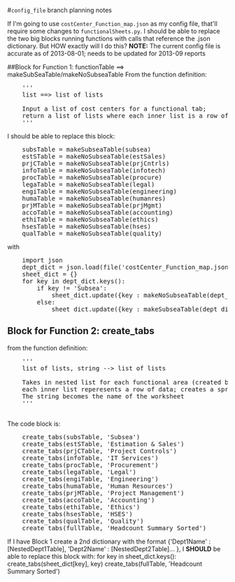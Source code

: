#`config_file`  branch planning notes

If I'm going to use `costCenter_Function_map.json` as my config file, that'll require some changes to `functionalSheets.py`. I should be able to replace the two big blocks running functions with calls that reference the .json dictionary. But HOW exactly will I do this? **NOTE:**  The current config file is accurate as of 2013-08-01; needs to be updated for 2013-09 reports

##Block for Function 1: functionTable ==> makeSubSeaTable/makeNoSubseaTable
From the function definition:

<pre>
    ''' 
    list ==> list of lists
    
    Input a list of cost centers for a functional tab;
    return a list of lists where each inner list is a row of representing one person in that Cost Center
    '''
</pre>

I should be able to replace this block:
<pre>
    subsTable = makeSubseaTable(subsea)
    estSTable = makeNoSubseaTable(estSales)
    prjCTable = makeNoSubseaTable(prjCntrls)
    infoTable = makeNoSubseaTable(infotech)
    procTable = makeNoSubseaTable(procure)
    legaTable = makeNoSubseaTable(legal)
    engiTable = makeNoSubseaTable(engineering)
    humaTable = makeNoSubseaTable(humanres)
    prjMTable = makeNoSubseaTable(prjMgmt)
    accoTable = makeNoSubseaTable(accounting)
    ethiTable = makeNoSubseaTable(ethics)
    hsesTable = makeNoSubseaTable(hses)
    qualTable = makeNoSubseaTable(quality)
</pre>
with
<pre>
    import json
    dept_dict = json.load(file('costCenter_Function_map.json'))
    sheet_dict = {}
    for key in dept_dict.keys():
        if key != 'Subsea':
            sheet_dict.update({key : makeNoSubseaTable(dept_dict[key])})
        else:
            sheet_dict.update({key : makeSubseaTable(dept_dict[key])})
</pre>

## Block for Function 2: create_tabs
from the function definition:
<pre>
    '''
    list of lists, string --> list of lists

    Takes in nested list for each functional area (created by funcTable/makeSubseaTable/makeNoSubseaTable) and a string (tabname)
    each inner list reperesents a row of data; creates a spreadsheet in memory, writes those rows to the spreadsheet
    The string becomes the name of the worksheet
    '''
    </pre>

The code block is:
<pre>
    create_tabs(subsTable, 'Subsea')
    create_tabs(estSTable, 'Estimation & Sales')
    create_tabs(prjCTable, 'Project Controls')
    create_tabs(infoTable, 'IT Services')
    create_tabs(procTable, 'Procurement')
    create_tabs(legaTable, 'Legal')
    create_tabs(engiTable, 'Engineering')
    create_tabs(humaTable, 'Human Resources')
    create_tabs(prjMTable, 'Project Management')
    create_tabs(accoTable, 'Accounting')
    create_tabs(ethiTable, 'Ethics')
    create_tabs(hsesTable, 'HSES')
    create_tabs(qualTable, 'Quality')
    create_tabs(fullTable, 'Headcount Summary Sorted')
</pre>
If I have Block 1 create a 2nd dictionary with the format {'Dept1Name' : [NestedDept1Table], 'Dept2Name' : [NestedDept2Table]... }, I **SHOULD** be able to replace this block with:
for key in sheet_dict.keys():
    create_tabs(sheet_dict[key], key)
create_tabs(fullTable, 'Headcount Summary Sorted')


